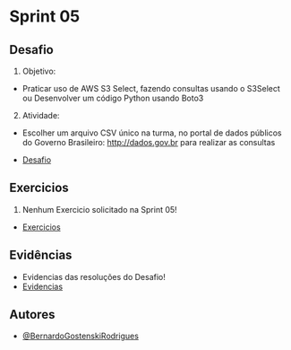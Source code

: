 # **Sprint 05**

## **Desafio**
1. Objetivo: 
* Praticar uso de AWS S3 Select, fazendo consultas usando o S3Select ou Desenvolver um código Python usando Boto3
2. Atividade:
* Escolher um arquivo CSV único na turma, no portal de dados públicos do Governo Brasileiro: http://dados.gov.br para realizar as consultas
- [Desafio](Desafio/README.md)

## **Exercicios**
1. Nenhum Exercicio solicitado na Sprint 05!
- [Exercicios](exercicios/Readme.md)

## **Evidências**
- Evidencias das resoluções do Desafio!
- [Evidencias](evidencias/README.md)

## **Autores**
- [@BernardoGostenskiRodrigues](https://github.com/RodriguesBernardo)



